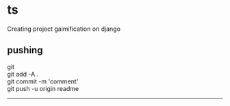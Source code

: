 # ts
Creating project gaimification on django

## pushing

git                          
git add -A .                 
git commit -m 'comment'      
git push -u origin readme    


_______________________________________________________________________________________________________________